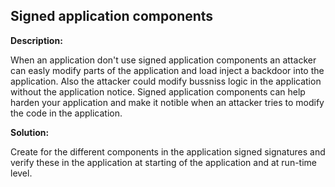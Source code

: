 Signed application components
-------

**Description:**

When an application don't use signed application components an attacker can easly modify parts
of the application and load inject a backdoor into the application. Also the attacker could
modify bussniss logic in the application without the application notice. Signed application 
components can help harden your application and make it notible when an attacker tries to 
modify the code in the application.


**Solution:**

Create for the different components in the application signed signatures and verify these in
the application at starting of the application and at run-time level.
